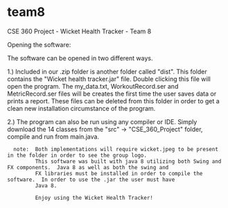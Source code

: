 team8
=====

CSE 360 Project - Wicket Health Tracker - Team 8



Opening the software:

The software can be opened in two different ways.

1.) Included in our .zip folder is another folder called "dist".  This folder contains the "Wicket health tracker.jar" file.
      Double clicking this file will open the program.  The my_data.txt, WorkoutRecord.ser and MetricRecord.ser files will be
      creates the first time the user saves data or prints a report.  These files can be deleted from this folder in order
      to get a clean new installation circumstance of the program.
      
2.)   The program can also be run using any compiler or IDE.  Simply download the 14 classes from the "src" -> "CSE_360_Project"
      folder, compile and run from main.java.  
      
      
      note:  Both implementations will require wicket.jpeg to be present in the folder in order to see the group logo.
             This software was built with java 8 utilizing both Swing and FX components.  Java 8 as well as both the swing and
             FX libraries must be installed in order to compile the software.  In order to use the .jar the user must have
             Java 8.
             
             Enjoy using the Wicket Health Tracker!
